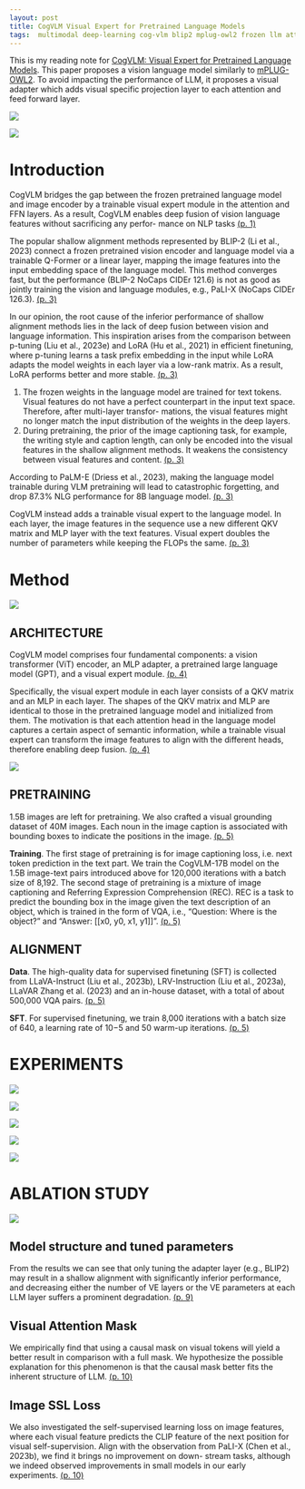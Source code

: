 ```yaml
---
layout: post
title: CogVLM Visual Expert for Pretrained Language Models
tags:  multimodal deep-learning cog-vlm blip2 mplug-owl2 frozen llm attention sft supervised-finetuning ofa clip pali qwen-vl unified-io flamingo coca simvlm beit git instruct-blip
---
```


This is my reading note for [CogVLM: Visual Expert for Pretrained Language Models](https://github.com/THUDM/CogVLM). This paper proposes a vision language model similarly to [mPLUG-OWL2](https://zhangtemplar.github.io/mplug-owl2/). To avoid impacting the performance of LLM, it proposes a visual adapter which adds visual specific projection layer to each attention and feed forward layer.

![](https://raw.githubusercontent.com/zhangtemplar/zhangtemplar.github.io/master/uPic/wangCogVLMVisualExpert2023-1-x103-y92.png) 

![](https://raw.githubusercontent.com/zhangtemplar/zhangtemplar.github.io/master/uPic/wangCogVLMVisualExpert2023-2-x104-y127.png) 

# Introduction
CogVLM bridges the gap between the frozen pretrained language model and image encoder by a trainable visual expert module in the attention and FFN layers. As a result, CogVLM enables deep fusion of vision language features without sacrificing any perfor- mance on NLP tasks [(p. 1)](zotero://open-pdf/library/items/5KFPT85V?page=1&annotation=M3HLRJ9L)

The popular shallow alignment methods represented by BLIP-2 (Li et al., 2023) connect a frozen pretrained vision encoder and language model via a trainable Q-Former or a linear layer, mapping the image features into the input embedding space of the language model. This method converges fast, but the performance (BLIP-2 NoCaps CIDEr 121.6) is not as good as jointly training the vision and language modules, e.g., PaLI-X (NoCaps CIDEr 126.3). [(p. 3)](zotero://open-pdf/library/items/5KFPT85V?page=3&annotation=JA8XJDSD)

In our opinion, the root cause of the inferior performance of shallow alignment methods lies in the lack of deep fusion between vision and language information. This inspiration arises from the comparison between p-tuning (Liu et al., 2023e) and LoRA (Hu et al., 2021) in efficient finetuning, where p-tuning learns a task prefix embedding in the input while LoRA adapts the model weights in each layer via a low-rank matrix. As a result, LoRA performs better and more stable. [(p. 3)](zotero://open-pdf/library/items/5KFPT85V?page=3&annotation=CK34CHG7)

1. The frozen weights in the language model are trained for text tokens. Visual features do not have a perfect counterpart in the input text space. Therefore, after multi-layer transfor- mations, the visual features might no longer match the input distribution of the weights in the deep layers. 
2. During pretraining, the prior of the image captioning task, for example, the writing style and caption length, can only be encoded into the visual features in the shallow alignment methods. It weakens the consistency between visual features and content. [(p. 3)](zotero://open-pdf/library/items/5KFPT85V?page=3&annotation=NHSF76DH)

According to PaLM-E (Driess et al., 2023), making the language model trainable during VLM pretraining will lead to catastrophic forgetting, and drop 87.3% NLG performance for 8B language model. [(p. 3)](zotero://open-pdf/library/items/5KFPT85V?page=3&annotation=SUC6NBFF)

CogVLM instead adds a trainable visual expert to the language model. In each layer, the image features in the sequence use a new different QKV matrix and MLP layer with the text features.  Visual expert doubles the number of parameters while keeping the FLOPs the same. [(p. 3)](zotero://open-pdf/library/items/5KFPT85V?page=3&annotation=95WCKB57)

# Method
![](https://raw.githubusercontent.com/zhangtemplar/zhangtemplar.github.io/master/uPic/wangCogVLMVisualExpert2023-4-x103-y431.png) 

## ARCHITECTURE
CogVLM model comprises four fundamental components: a vision transformer (ViT) encoder, an MLP adapter, a pretrained large language model (GPT), and a visual expert module. [(p. 4)](zotero://open-pdf/library/items/5KFPT85V?page=4&annotation=BTNDFKCH)

Specifically, the visual expert module in each layer consists of a QKV matrix and an MLP in each layer. The shapes of the QKV matrix and MLP are identical to those in the pretrained language model and initialized from them. The motivation is that each attention head in the language model captures a certain aspect of semantic information, while a trainable visual expert can transform the image features to align with the different heads, therefore enabling deep fusion. [(p. 4)](zotero://open-pdf/library/items/5KFPT85V?page=4&annotation=6TDB6EW3)

![](https://raw.githubusercontent.com/zhangtemplar/zhangtemplar.github.io/master/uPic/wangCogVLMVisualExpert2023-5-x108-y641.png) 

## PRETRAINING
1.5B images are left for pretraining. We also crafted a visual grounding dataset of 40M images. Each noun in the image caption is associated with bounding boxes to indicate the positions in the image. [(p. 5)](zotero://open-pdf/library/items/5KFPT85V?page=5&annotation=TXPU2BW3)

**Training**. The first stage of pretraining is for image captioning loss, i.e. next token prediction in the text part. We train the CogVLM-17B model on the 1.5B image-text pairs introduced above for 120,000 iterations with a batch size of 8,192. The second stage of pretraining is a mixture of image captioning and Referring Expression Comprehension (REC). REC is a task to predict the bounding box in the image given the text description of an object, which is trained in the form of VQA, i.e., “Question: Where is the object?” and “Answer: [[x0, y0, x1, y1]]”. [(p. 5)](zotero://open-pdf/library/items/5KFPT85V?page=5&annotation=Z5Z79MSP)

## ALIGNMENT
**Data**. The high-quality data for supervised finetuning (SFT) is collected from LLaVA-Instruct (Liu et al., 2023b), LRV-Instruction (Liu et al., 2023a), LLaVAR Zhang et al. (2023) and an in-house dataset, with a total of about 500,000 VQA pairs. [(p. 5)](zotero://open-pdf/library/items/5KFPT85V?page=5&annotation=XCRXHZJC)

**SFT**. For supervised finetuning, we train 8,000 iterations with a batch size of 640, a learning rate of 10−5 and 50 warm-up iterations. [(p. 5)](zotero://open-pdf/library/items/5KFPT85V?page=5&annotation=TFC68HKL)

# EXPERIMENTS
![](https://raw.githubusercontent.com/zhangtemplar/zhangtemplar.github.io/master/uPic/wangCogVLMVisualExpert2023-7-x102-y410.png) 

![](https://raw.githubusercontent.com/zhangtemplar/zhangtemplar.github.io/master/uPic/wangCogVLMVisualExpert2023-7-x101-y93.png) 

![](https://raw.githubusercontent.com/zhangtemplar/zhangtemplar.github.io/master/uPic/wangCogVLMVisualExpert2023-8-x109-y491.png) 

![](https://raw.githubusercontent.com/zhangtemplar/zhangtemplar.github.io/master/uPic/wangCogVLMVisualExpert2023-9-x103-y555.png) 

![](https://raw.githubusercontent.com/zhangtemplar/zhangtemplar.github.io/master/uPic/wangCogVLMVisualExpert2023-9-x102-y396.png) 

# ABLATION STUDY
![](https://raw.githubusercontent.com/zhangtemplar/zhangtemplar.github.io/master/uPic/wangCogVLMVisualExpert2023-9-x102-y226.png) 

## Model structure and tuned parameters
From the results we can see that only tuning the adapter layer (e.g., BLIP2) may result in a shallow alignment with significantly inferior performance, and decreasing either the number of VE layers or the VE parameters at each LLM layer suffers a prominent degradation. [(p. 9)](zotero://open-pdf/library/items/5KFPT85V?page=9&annotation=8TSPMLRZ)

## Visual Attention Mask
We empirically find that using a causal mask on visual tokens will yield a better result in comparison with a full mask. We hypothesize the possible explanation for this phenomenon is that the causal mask better fits the inherent structure of LLM. [(p. 10)](zotero://open-pdf/library/items/5KFPT85V?page=10&annotation=FFV6S9C4)

## Image SSL Loss
We also investigated the self-supervised learning loss on image features, where each visual feature predicts the CLIP feature of the next position for visual self-supervision. Align with the observation from PaLI-X (Chen et al., 2023b), we find it brings no improvement on down- stream tasks, although we indeed observed improvements in small models in our early experiments. [(p. 10)](zotero://open-pdf/library/items/5KFPT85V?page=10&annotation=85WI7KSN) 
